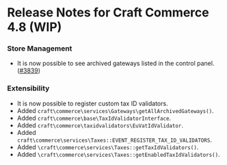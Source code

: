 # Release Notes for Craft Commerce 4.8 (WIP)

### Store Management
- It is now possible to see archived gateways listed in the control panel. ([#3839](https://github.com/craftcms/commerce/issues/3839))

### Extensibility
- It is now possible to register custom tax ID validators.
- Added `craft\commerce\services\Gateways\getAllArchivedGateways()`.
- Added `craft\commerce\base\TaxIdValidatorInterface`.
- Added `craft\commerce\taxidvalidators\EuVatIdValidator`.
- Added `craft\commerce\services\Taxes::EVENT_REGISTER_TAX_ID_VALIDATORS`.
- Added `\craft\commerce\services\Taxes::getTaxIdValidators()`.
- Added `\craft\commerce\services\Taxes::getEnabledTaxIdValidators()`.
